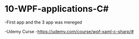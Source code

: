 # 10-WPF-applications-C#
-First app and the 3 app was mereged

-Udemy Curse -https://udemy.com/course/wpf-xaml-c-sharp/#
